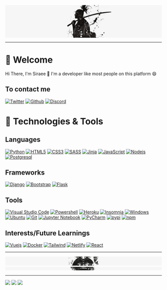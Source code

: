 <img align="center" alt="background" src="https://raw.githubusercontent.com/Siraee/Siraee/main/back.png" />

---

# 🤝 Welcome
Hi There, I'm Siraee 👋 I'm a developer like most people on this platform 😄

## To contact me

[![Twitter](https://img.shields.io/badge/Twitter-1c98eb?style=for-the-badge&logo=twitter&logoColor=white)](https://twitter.com/SiraeeDev)
[![Github](https://img.shields.io/badge/github-0d1117?style=for-the-badge&logo=github&logoColor=white)](https://github.com/Siraee)
[![Discord](https://img.shields.io/badge/Discord-Siraee%232463-5662f6?style=for-the-badge&logo=discord&logoColor=white)](#)

# 📌 Technologies & Tools
## Languages
 
[![Python](https://img.shields.io/badge/python-3670A0?style=for-the-badge&logo=python&logoColor=ffdd54)](https://www.python.org/)
[![HTML5](https://img.shields.io/badge/html5-%23E34F26.svg?style=for-the-badge&logo=html5&logoColor=white)](https://developer.mozilla.org/en-US/docs/Web/HTML)
[![CSS3](https://img.shields.io/badge/css3-%231572B6.svg?style=for-the-badge&logo=css3&logoColor=white)](https://developer.mozilla.org/en-US/docs/Web/CSS)
[![SASS](https://img.shields.io/badge/sass-cf679a?style=for-the-badge&logo=sass&logoColor=white)](https://sass-lang.com/)
[![Jinja](https://img.shields.io/badge/jinja-%23239120.svg?style=for-the-badge&logo=jinja&logoColor=white)](https://jinja.palletsprojects.com/en/3.1.x/)
[![JavaScript](https://img.shields.io/badge/javascript-%23323330.svg?style=for-the-badge&logo=javascript&logoColor=%23F7DF1E)](https://developer.mozilla.org/en-US/docs/Web/JavaScript)
[![Nodejs](https://img.shields.io/badge/node.js-233056.svg?style=for-the-badge&logo=node.js)](https://nodejs.org/en/)
[![Postgresql](https://img.shields.io/badge/postgresql-%23316192.svg?style=for-the-badge&logo=postgresql&logoColor=white)](https://www.postgresql.org/)

## Frameworks

[![Django](https://img.shields.io/badge/Django-%23239120.svg?style=for-the-badge&logo=django&logoColor=white)](https://www.djangoproject.com/)
[![Bootstrap](https://img.shields.io/badge/bootstrap-%23430098.svg?style=for-the-badge&logo=bootstrap&logoColor=white)](https://getbootstrap.com/)
[![Flask](https://img.shields.io/badge/flask-%23000.svg?style=for-the-badge&logo=flask&logoColor=white)](https://flask.palletsprojects.com/en/2.1.x/)

## Tools

[![Visual Studio Code](https://img.shields.io/badge/Visual%20Studio%20Code-0078d7.svg?style=for-the-badge&logo=visual-studio-code&logoColor=white)](https://code.visualstudio.com/)
[![Powershell](https://img.shields.io/badge/Powershell-%23121011.svg?style=for-the-badge&logo=powershell&logoColor=white)](https://en.wikipedia.org/wiki/Windows_PowerShell)
[![Heroku](https://img.shields.io/badge/heroku-%23430098.svg?style=for-the-badge&logo=heroku&logoColor=white)](https://www.heroku.com/)
[![Insomnia](https://img.shields.io/badge/Insomnia-5849b9?style=for-the-badge&logo=insomnia&logoColor=white)](https://insomnia.rest/)
[![Windows](https://img.shields.io/badge/Windows-0078D6?style=for-the-badge&logo=windows&logoColor=white)](https://www.microsoft.com/en-us/windows)
[![Ubuntu](https://img.shields.io/badge/Ubuntu-E95420?style=for-the-badge&logo=ubuntu&logoColor=white)](https://ubuntu.com/)
[![Git](https://img.shields.io/badge/git-%23F05033.svg?style=for-the-badge&logo=git&logoColor=white)](https://git-scm.com/)
[![Jupyter Notebook](https://img.shields.io/badge/jupyter-%23FA0F00.svg?style=for-the-badge&logo=jupyter&logoColor=white)](https://jupyter.org/)
[![PyCharm](https://img.shields.io/badge/pycharm-1fcf88?style=for-the-badge&logo=pycharm&logoColor=white)](https://www.jetbrains.com/pycharm/)
[![pypi](https://img.shields.io/badge/pypi-006dad?style=for-the-badge&logo=pypi&logoColor=white)](https://pypi.org/)
[![npm](https://img.shields.io/badge/npm-c53635?style=for-the-badge&logo=npm&logoColor=white)](https://www.npmjs.com/)

## Interests/Future Learnings

[![Vuejs](https://img.shields.io/badge/-Vue.js-4fc08d?style=for-the-badge&logo=vuedotjs&logoColor=white)](https://vuejs.org)
[![Docker](https://img.shields.io/badge/docker-%230db7ed.svg?style=for-the-badge&logo=docker&logoColor=white)](https://www.docker.com/)
[![Tailwind](https://img.shields.io/badge/tailwind-38bdf8?style=for-the-badge&logo=tailwindcss&logoColor=white)](https://tailwindcss.com/)
[![Netlify](https://img.shields.io/badge/netlify-273bd7?style=for-the-badge&logo=netlify&logoColor=white)](https://www.netlify.com/)
[![React](https://img.shields.io/badge/react-%2320232a.svg?style=for-the-badge&logo=react&logoColor=%2361DAFB)](https://reactjs.org/)

---

<img align="center" alt="background" src="https://raw.githubusercontent.com/Siraee/Siraee/main/back-vador.png" />
<img align="center" alt="background" src="https://raw.githubusercontent.com/Siraee/Siraee/main/back-vador1.png" />

---

[![](https://komarev.com/ghpvc/?username=Siraee&color=yellow&style=for-the-badge)](#)
[![](https://img.shields.io/badge/Experience-Junior-green?style=for-the-badge)](#)
[![](https://img.shields.io/badge/Languages-Fran%C3%A7ais%20%2F%20English%20-blue?style=for-the-badge)](#)
